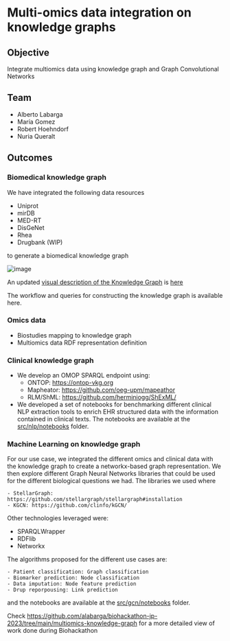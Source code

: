 # Multi-omics data integration on knowledge graphs

## Objective

Integrate multiomics data using knowledge graph and Graph Convolutional Networks

## Team
- Alberto Labarga
- María Gomez
- Robert Hoehndorf
- Nuria Queralt
  
## Outcomes

### Biomedical knowledge graph

We have integrated the following data resources

- Uniprot
- mirDB
- MED-RT
- DisGeNet
- Rhea
- Drugbank (WIP)

to generate a biomedical knowledge graph

![image](https://github.com/alabarga/biohackathon-jp-2023/assets/166339/1c5ccac4-4a40-44af-80f0-7713bf59d4ce)

An updated [visual description of the Knowledge Graph](https://onodo.org/visualizations/242727) is [here](https://onodo.org/visualizations/242727)

The workflow and queries for constructing the knowledge graph is available here.

### Omics data
  - Biostudies mapping to knowledge graph
  - Multiomics data RDF representation definition

### Clinical knowledge graph

- We develop an OMOP SPARQL endpoint using:
  - ONTOP: https://ontop-vkg.org
  - Mapheator: https://github.com/oeg-upm/mapeathor
  - RLM/ShML: https://github.com/herminiogg/ShExML/
- We developed a set of notebooks for benchmarking different clinical NLP extraction tools to enrich EHR structured data with the information contained in clinical texts. The notebooks are available at the [src/nlp/notebooks](src/nlp/notebooks) folder.

### Machine Learning on knowledge graph
For our use case, we integrated the different omics and clinical data with the knowledge graph to create a networkx-based graph representation. We then explore different Graph Neural Networks libraries that could be used for the different biological questions we had.
The libraries we used where

    - StellarGraph: https://github.com/stellargraph/stellargraph#installation
    - KGCN: https://github.com/clinfo/kGCN/

Other technologies leveraged were:
- SPARQLWrapper
- RDFlib
- Networkx

The algorithms proposed for the different use cases are:

    - Patient classification: Graph classification
    - Biomarker prediction: Node classification
    - Data imputation: Node feature prediction
    - Drup reporpousing: Link prediction
    
and the notebooks are available at the [src/gcn/notebooks](src/gcn/notebooks) folder.

Check https://github.com/alabarga/biohackathon-jp-2023/tree/main/multiomics-knowledge-graph for a more detailed view of work done during Biohackathon
